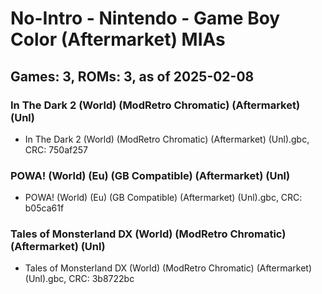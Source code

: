 # No-Intro - Nintendo - Game Boy Color (Aftermarket) MIAs
## Games: 3, ROMs: 3, as of 2025-02-08

### In The Dark 2 (World) (ModRetro Chromatic) (Aftermarket) (Unl)
- In The Dark 2 (World) (ModRetro Chromatic) (Aftermarket) (Unl).gbc, CRC: 750af257

### POWA! (World) (Eu) (GB Compatible) (Aftermarket) (Unl)
- POWA! (World) (Eu) (GB Compatible) (Aftermarket) (Unl).gbc, CRC: b05ca61f

### Tales of Monsterland DX (World) (ModRetro Chromatic) (Aftermarket) (Unl)
- Tales of Monsterland DX (World) (ModRetro Chromatic) (Aftermarket) (Unl).gbc, CRC: 3b8722bc
